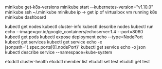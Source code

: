 minikube get-k8s-versions
minikube start --kubernetes-version="v1.10.0"
minikube ssh
~/.minikube
minikube ip -> get ip of virtualbox vm running k8s
minikube dashboard

kubectl get nodes
kubectl cluster-info
kubectl describe nodes
kubectl run echo --image=gcr.io/google_containers/echoserver:1.4 --port=8080
kubectl get pods
kubectl expose deployment echo --type=NodePort
kubectl get services
kubectl get service echo -o jsonpath='{.spec.ports[0].nodePort}'
kubectl get service echo -o json
kubectl describe service --namespace=kube-system


etcdctl cluster-health
etcdctl member list
etcdctl set test
etcdctl get test 
